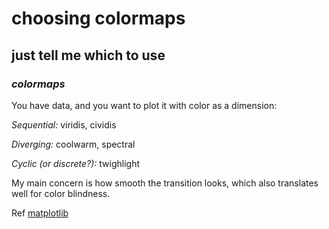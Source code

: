 # choosing colormaps

## just tell me which to use

### _colormaps_

You have data, and you want to plot it with color as a dimension:

_Sequential:_ viridis, cividis

_Diverging:_ coolwarm, spectral

_Cyclic (or discrete?):_ twighlight

My main concern is how smooth the transition looks,
which also translates well for color blindness.

Ref [matplotlib](https://matplotlib.org/stable/tutorials/colors/colormaps.html)
